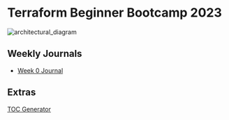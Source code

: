 # Terraform Beginner Bootcamp 2023

![architectural_diagram](https://github.com/gwo-bouda/terraform-beginner-bootcamp-2023/assets/145281797/817a7eb4-b655-4d01-89f0-223a67056715)

## Weekly Journals
- [Week 0 Journal](journal/week0)

## Extras
[TOC Generator](https://ecotrust-canada.github.io/markdown-toc/)
